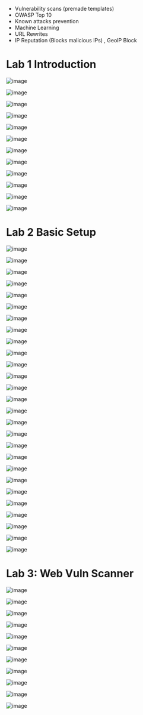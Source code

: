 * Vulnerability scans (premade templates)
* OWASP Top 10
* Known attacks prevention
* Machine Learning
* URL Rewrites
* IP Reputation (Blocks malicious IPs) , GeoIP Block


# Lab 1 Introduction
![image](https://github.com/tousif13/Cyber_Security/assets/33444140/f2a7aa3e-28ed-485d-a667-82c5a568f734)

![image](https://github.com/tousif13/Cyber_Security/assets/33444140/4bcf38b8-b1a5-4765-b437-5279565c514c)

![image](https://github.com/tousif13/Cyber_Security/assets/33444140/db3eae46-1080-4eec-86c5-0e1b9e3bd24d)

![image](https://github.com/tousif13/Cyber_Security/assets/33444140/1c5d9b11-7702-4511-9177-048d2bc14a6f)

![image](https://github.com/tousif13/Cyber_Security/assets/33444140/c61fc9f1-9427-4f5b-9a99-bf5d02b69776)

![image](https://github.com/tousif13/Cyber_Security/assets/33444140/708d9d71-abd6-4e3a-a0fc-6eae204555ce)

![image](https://github.com/tousif13/Cyber_Security/assets/33444140/00dc1900-9361-40b4-a3d0-4fffa929082e)

![image](https://github.com/tousif13/Cyber_Security/assets/33444140/e6b5614b-e7fc-46d1-95d7-71bb414dac34)

![image](https://github.com/tousif13/Cyber_Security/assets/33444140/ed346eb2-53f1-4c99-b17d-326eb7d1dd71)

![image](https://github.com/tousif13/Cyber_Security/assets/33444140/0b2562d4-0f8e-4105-82e5-65beeb1493d7)

![image](https://github.com/tousif13/Cyber_Security/assets/33444140/6d32c426-b941-487d-bf5c-835508e2a5cd)

![image](https://github.com/tousif13/Cyber_Security/assets/33444140/915dc90d-442e-4cf6-aa2a-796bbcf0ea1e)

# Lab 2 Basic Setup

![image](https://github.com/tousif13/Cyber_Security/assets/33444140/816a729d-7bd1-44ab-8f2d-dc00e535e8d1)

![image](https://github.com/tousif13/Cyber_Security/assets/33444140/d1c7eeaa-5fed-47ba-ab54-9f949c720dff)

![image](https://github.com/tousif13/Cyber_Security/assets/33444140/bb6e4fa7-47f3-47b5-8c68-30f668d80db5)

![image](https://github.com/tousif13/Cyber_Security/assets/33444140/a434b374-e738-4e1b-8f27-af29ff478d00)

![image](https://github.com/tousif13/Cyber_Security/assets/33444140/ee949a81-e2b1-492a-91b5-f17bf5f1a554)

![image](https://github.com/tousif13/Cyber_Security/assets/33444140/5bb6d56b-4e50-44f7-87c3-a54fb08928a8)

![image](https://github.com/tousif13/Cyber_Security/assets/33444140/7352ccbc-fc62-43a7-85c0-a2d601fa13ef)

![image](https://github.com/tousif13/Cyber_Security/assets/33444140/84b3ce11-6839-42af-99ad-47ee6db81379)

![image](https://github.com/tousif13/Cyber_Security/assets/33444140/52023032-c7e2-4c6a-998c-e9aa36649000)

![image](https://github.com/tousif13/Cyber_Security/assets/33444140/4a027049-34f6-4998-aa2c-49cd41472bc7)

![image](https://github.com/tousif13/Cyber_Security/assets/33444140/30657b8b-d57a-429b-96d4-e7658d4ed508)

![image](https://github.com/tousif13/Cyber_Security/assets/33444140/41b199d2-9969-423a-aa9b-5b6770605956)

![image](https://github.com/tousif13/Cyber_Security/assets/33444140/cec2abc3-5405-4b9a-8133-a4374d8a0e24)

![image](https://github.com/tousif13/Cyber_Security/assets/33444140/1649ab87-994d-4cb9-babc-9d95b67e616b)

![image](https://github.com/tousif13/Cyber_Security/assets/33444140/59c189f5-da03-40d9-ad89-fee11105a291)

![image](https://github.com/tousif13/Cyber_Security/assets/33444140/e49af04f-ef0a-421a-a957-bb6a7ca9b98b)

![image](https://github.com/tousif13/Cyber_Security/assets/33444140/72c276ac-b094-4ebb-94a7-9c5cc150430f)

![image](https://github.com/tousif13/Cyber_Security/assets/33444140/e6e69214-68c6-4710-99e5-9cb75b8e798b)

![image](https://github.com/tousif13/Cyber_Security/assets/33444140/cce687c3-11d5-4964-9328-840fd01fb82a)

![image](https://github.com/tousif13/Cyber_Security/assets/33444140/619ac589-161e-4dd3-9b73-9f09e859a465)

![image](https://github.com/tousif13/Cyber_Security/assets/33444140/a4c43a14-49e3-4a66-a848-71dcaf58cc05)

![image](https://github.com/tousif13/Cyber_Security/assets/33444140/1acc15b7-d800-4c87-ae72-ee06ac96d51d)

![image](https://github.com/tousif13/Cyber_Security/assets/33444140/b35d7ae5-c69a-443d-9ecc-45ec6c9f3493)

![image](https://github.com/tousif13/Cyber_Security/assets/33444140/61ddc84a-18a3-4134-9a80-8ae11e69757e)

![image](https://github.com/tousif13/Cyber_Security/assets/33444140/cf541eb7-8ab7-475c-95db-1df4c6c66201)

![image](https://github.com/tousif13/Cyber_Security/assets/33444140/46c6d724-8f67-4e17-8192-21d1abc819e4)

![image](https://github.com/tousif13/Cyber_Security/assets/33444140/a52f2c19-e857-4853-a6a2-dd4de5bea1ca)

# Lab 3: Web Vuln Scanner

![image](https://github.com/tousif13/Cyber_Security/assets/33444140/9501c264-15d4-458d-b319-3f4a7d100def)

![image](https://github.com/tousif13/Cyber_Security/assets/33444140/2c9396c6-9cf9-4b72-a9ff-71762ffb18b0)

![image](https://github.com/tousif13/Cyber_Security/assets/33444140/7b4f46d9-26ca-43e7-8d53-dc6c30a7474f)

![image](https://github.com/tousif13/Cyber_Security/assets/33444140/3604b247-298c-4dfd-9e9c-ee643523e1c3)

![image](https://github.com/tousif13/Cyber_Security/assets/33444140/f23e59b5-19c3-45b9-b72a-60203d7c7fd8)

![image](https://github.com/tousif13/Cyber_Security/assets/33444140/ca9a1492-dda4-4676-a4d3-19fc2b83c10f)

![image](https://github.com/tousif13/Cyber_Security/assets/33444140/8c35596d-798e-4f28-b4e3-f68365bc1cd0)

![image](https://github.com/tousif13/Cyber_Security/assets/33444140/7e5a8301-c46a-4c3a-af9a-3c513454db07)

![image](https://github.com/tousif13/Cyber_Security/assets/33444140/2a521d14-e09e-4c82-a8d8-c770071160e1)

![image](https://github.com/tousif13/Cyber_Security/assets/33444140/01a1321a-6b02-4a9c-a078-b8b30586f93d)

![image](https://github.com/tousif13/Cyber_Security/assets/33444140/c47eb0e5-c3ec-49ee-a928-10025fc72102)
